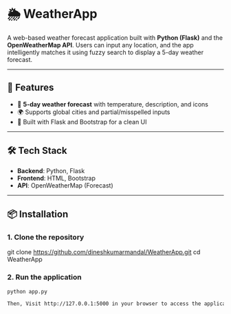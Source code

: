 # 🌦️ WeatherApp

A web-based weather forecast application built with **Python (Flask)** and the **OpenWeatherMap API**. Users can input any location, and the app intelligently matches it using fuzzy search to display a 5-day weather forecast.

---

## 🚀 Features

- 📅 **5-day weather forecast** with temperature, description, and icons
- 🌍 Supports global cities and partial/misspelled inputs
- 🧠 Built with Flask and Bootstrap for a clean UI

---

## 🛠️ Tech Stack

- **Backend**: Python, Flask
- **Frontend**: HTML, Bootstrap
- **API**: OpenWeatherMap (Forecast)

---

## 📦 Installation

### 1. Clone the repository

git clone https://github.com/dineshkumarmandal/WeatherApp.git
cd WeatherApp

### 2. Run the application

```bash
python app.py

Then, Visit http://127.0.0.1:5000 in your browser to access the application.

